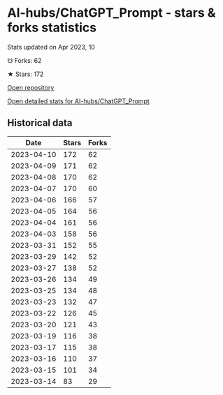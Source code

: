 # AI-hubs/ChatGPT_Prompt - stars & forks statistics

Stats updated on Apr 2023, 10

☋ Forks: 62

★ Stars: 172

[Open repository](https://github.com/AI-hubs/ChatGPT_Prompt)

[Open detailed stats for AI-hubs/ChatGPT_Prompt](https://reviewgithub.com/rep/AI-hubs/ChatGPT_Prompt)

## Historical data
| Date | Stars | Forks |
|------|-------|-------|
| 2023-04-10 | 172 | 62 | 
| 2023-04-09 | 171 | 62 | 
| 2023-04-08 | 170 | 62 | 
| 2023-04-07 | 170 | 60 | 
| 2023-04-06 | 166 | 57 | 
| 2023-04-05 | 164 | 56 | 
| 2023-04-04 | 161 | 56 | 
| 2023-04-03 | 158 | 56 | 
| 2023-03-31 | 152 | 55 | 
| 2023-03-29 | 142 | 52 | 
| 2023-03-27 | 138 | 52 | 
| 2023-03-26 | 134 | 49 | 
| 2023-03-25 | 134 | 48 | 
| 2023-03-23 | 132 | 47 | 
| 2023-03-22 | 126 | 45 | 
| 2023-03-20 | 121 | 43 | 
| 2023-03-19 | 116 | 38 | 
| 2023-03-17 | 115 | 38 | 
| 2023-03-16 | 110 | 37 | 
| 2023-03-15 | 101 | 34 | 
| 2023-03-14 | 83 | 29 | 

